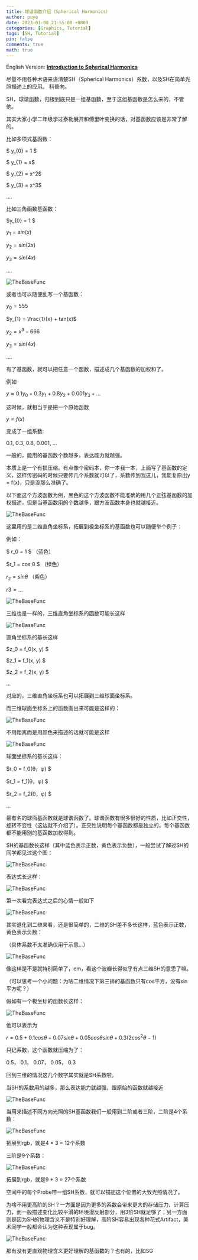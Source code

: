 ```yaml
---
title: 球谐函数介绍（Spherical Harmonics）
author: puye
date: 2023-01-08 21:55:00 +0800
categories: [Graphics, Tutorial]
tags: [SH, Tutorial]
pin: false
comments: true
math: true
---
```


English Version: [**Introduction to Spherical Harmonics**](https://puye.blog/cotes2020/jekyll-theme-chirpy/fork)

尽量不用各种术语来讲清楚SH（Spherical Harmonics）系数，以及SH在简单光照描述上的应用。 科普向。

SH，球谐函数，归根到底只是一组基函数，至于这组基函数是怎么来的，不管他。

其实大家小学二年级学过泰勒展开和傅里叶变换的话，对基函数应该是非常了解的。

比如多项式基函数：

$ y_{0} = 1 $

$ y_{1} = x$

$ y_{2} = x^2$

$ y_{3} = x^3$

....



比如三角函数基函数：

$y_{0} = 1 $

$y_{1} = sin(x)$

$y_{2} = sin(2x)$

$y_{3} = sin(4x)$

....

![TheBaseFunc](https://pic1.zhimg.com/v2-ab9c4891e80f3ac3f68713e74e16fde4_r.jpg)




或者也可以随便乱写一个基函数：

$y_{0} = 555$

$y_{1} = \frac{1}{x} + tan(x)$

$y_{2} = x^3 - 666$

$y_{3} = sin(4x)$

....

有了基函数，就可以把任意一个函数，描述成几个基函数的加权和了。

例如

$y \approx 0.1 y_0 + 0.3 y_1 + 0.8 y_2 + 0.001 y_3+...$

这时候，就相当于是把一个原始函数

$y = f(x)$

变成了一组系数:

0.1, 0.3, 0.8, 0.001, ...

一般的，能用的基函数个数越多，表达能力就越强。

本质上是一个有损压缩。有点像个密码本，你一本我一本，上面写了基函数的定义，这样传密码的时候只要传几个系数就可以了，系数传到我这儿，我能复原出y = f(x)，只是没那么准确了。

以下面这个方波函数为例，黑色的这个方波函数不能准确的用几个正弦基函数的加权描述，但是当基函数用的个数越多，跟方波函数本身也就越接近。

![TheBaseFunc](https://pic2.zhimg.com/v2-87770114c85764fece35bfb23e2c00b5_r.jpg)


这里用的是二维直角坐标系，拓展到极坐标系的基函数也可以随便举个例子：

例如：

$ r_0 = 1 $ （蓝色）

$r_1 = cos θ $ （绿色）

$r_2 = sin θ$ （紫色）

$r3 = ...$

![TheBaseFunc](https://pic2.zhimg.com/v2-9c39b11a8583211922f25dab5720f3c9_r.jpg)

三维也是一样的，三维直角坐标系的函数可能长这样

![TheBaseFunc](https://pic1.zhimg.com/v2-9af6a90dc9574af5b23adc4c005d59b4_r.jpg)

直角坐标系的基长这样

$z_0 = f_0(x, y) $

$z_1 = f_1(x, y) $

$z_2 = f_2(x, y) $

...

对应的，三维直角坐标系也可以拓展到三维球面坐标系。

而三维球面坐标系上的函数画出来可能是这样的：

![TheBaseFunc](https://pic4.zhimg.com/v2-17b532bdb46a0d30b9eaf0e45f2df733_b.jpg)



不用距离而是用颜色来描述的话就可能是这样

![TheBaseFunc](https://pic1.zhimg.com/v2-663f3ac6abb50526a2019acb0c1b28b0_r.jpg)

球面坐标系的基长这样：

$r_0 = f_0(θ，φ) $

$r_1 = f_1(θ，φ) $

$r_2 = f_2(θ，φ) $

...

最有名的球面基函数就是球谐函数了。球谐函数有很多很好的性质，比如正交性，旋转不变性（这边就不介绍了）。正交性说明每个基函数都是独立的，每个基函数都不能用别的基函数加权得到。

SH的基函数长这样（其中蓝色表示正数，黄色表示负数），一般尝试了解过SH的同学都见过这个图：

![TheBaseFunc](https://pic3.zhimg.com/v2-1ea9c5bac926b47e7410a4a73a91070a_r.jpg)


表达式长这样：

![TheBaseFunc](https://pic1.zhimg.com/v2-096dacfb295b80bd42ccab4e07512c3c_b.jpg)



第一次看完表达式之后的心情一般如下

![TheBaseFunc](https://pic3.zhimg.com/v2-6540b01fe06220d21a78870a89a46e06_b.jpg)


其实退化到二维来看，还是很简单的，二维的SH差不多长这样，蓝色表示正数，黄色表示负数：

（具体系数不太准确仅用于示意...）

![TheBaseFunc](https://pic3.zhimg.com/v2-a23b03aaed71ad57e133211ef4d19afe_r.jpg)


像这样是不是就特别简单了，em，看这个波瓣长得似乎有点三维SH的意思了嘛。

（可以思考一个小问题：为啥二维情况下第三排的基函数只有cos平方，没有sin平方呢？）

假如有一个极坐标的函数长这样：

![TheBaseFunc](https://pic4.zhimg.com/v2-2942f917515e32af8d65d75ea85cc27b_r.jpg)

他可以表示为

$r = 0.5 + 0.1 cos θ + 0.07 sin θ + 0.05 cos θ sin θ + 0.3(2cos^2θ - 1)$

只记系数，这个函数就压缩为了：

0.5， 0.1， 0.07， 0.05， 0.3

回到三维的情况这几个数字其实就是SH系数啦。

当SH的系数用的越多，那么表达能力就越强，跟原始的函数就越接近

![TheBaseFunc](https://pic2.zhimg.com/v2-447fa3cffce97c4d95fd924c3e4ce5b9_r.jpg)

当用来描述不同方向光照的SH基函数我们一般用到二阶或者三阶，二阶是4个系数：

![TheBaseFunc](https://pic4.zhimg.com/v2-411c4a303d19cd6ce40427c044f21817_b.jpg)

拓展到rgb，就是4 * 3 = 12个系数

三阶是9个系数：

![TheBaseFunc](https://pic3.zhimg.com/v2-288c6cb3e93e89bc4084945d3ae2225a_r.jpg)

拓展到rgb，就是9 * 3 = 27个系数

空间中的每个Probe带一组SH系数，就可以描述这个位置的大致光照情况了。

为啥不用更高阶的SH？一方面是因为更多的系数会带来更大的存储压力、计算压力，而一般描述变化比较平滑的环境漫反射部分，用3阶SH就足够了；另一方面则是因为SH的物理含义不是特别好理解，高阶SH容易出现各种花式Artifact，美术同学一般都会认为这种表现属于bug。

![TheBaseFunc](https://pic4.zhimg.com/v2-70396fd2f0a9c3d2842a0c1dae9bfadf_r.jpg)


那有没有更直观物理含义更好理解的基函数的？也有的，比如SG



